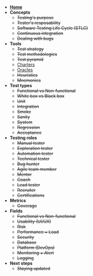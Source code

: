 <!-- markdownlint-disable MD041 -->

- [**Home**](/)
- **Concepts**
  - ~~Testing's purpose~~
  - ~~Tester's resposability~~
  - ~~Software Testing Life Cycle (STLC)~~
  - ~~Continuous integration~~
  - ~~Dealing with bugs~~
- **Tools**
  - ~~Test strategy~~
  - ~~Test methodologies~~
  - ~~Test pyramid~~
  - [Charters](/tools/charters.md)
  - [Oracles](/tools/oracles.md)
  - ~~Heuristics~~
  - ~~Mnemonics~~
- **Test types**
  - ~~Functional vs Non-functional~~
  - ~~White box vs Black box~~
  - ~~Unit~~
  - ~~Integration~~
  - ~~Smoke~~
  - ~~Sanity~~
  - ~~System~~
  - ~~Regression~~
  - ~~Acceptance~~
- **Testing roles**
  - ~~Manual tester~~
  - ~~Exploration tester~~
  - ~~Automation tester~~
  - ~~Technical tester~~
  - ~~Bug hunter~~
  - ~~Agile team member~~
  - ~~Mentor~~
  - ~~Coach~~
  - ~~Lead tester~~
  - ~~Recruiter~~
  - ~~Certifications~~
- **Metrics**
  - ~~Coverage~~
- **Fields**
  - ~~Functional vs Non-functional~~
  - ~~Usability (UI/UX)~~
  - ~~Risk~~
  - ~~Performance + Load~~
  - ~~Security~~
  - ~~Database~~
  - ~~Platform (DevOps)~~
  - ~~Monitoring + Alert~~
  - ~~Logging~~
- **Next steps**
  - ~~Staying updated~~
